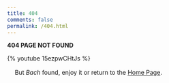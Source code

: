 ```yaml
---
title: 404
comments: false
permalink: /404.html
---
```

**404 PAGE NOT FOUND**

{% youtube 15ezpwCHtJs %}

　
But *Bach* found, enjoy it or return to the [Home Page](http://mcknote.com).